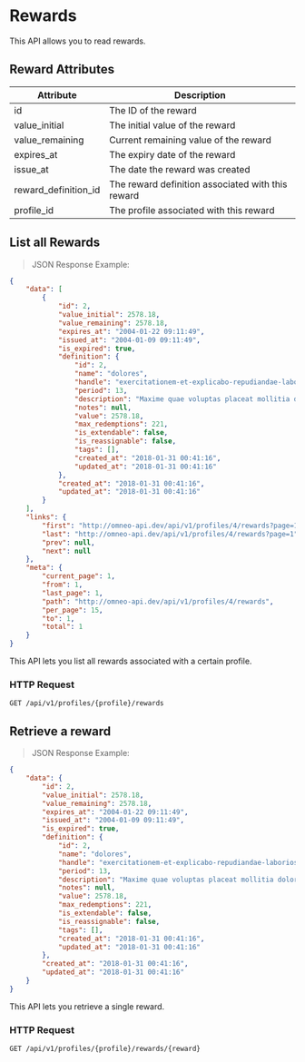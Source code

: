 # Rewards

This API allows you to read rewards.

## Reward Attributes

| Attribute            | Description                                       |
|----------------------|---------------------------------------------------|
| id                   | The ID of the reward                              |
| value_initial        | The initial value of the reward                   |
| value_remaining      | Current remaining value of the reward             |
| expires_at           | The expiry date of the reward                     |
| issue_at             | The date the reward was created                   |
| reward_definition_id | The reward definition associated with this reward |
| profile_id           | The profile associated with this reward           |



## List all Rewards

> JSON Response Example:
                
```json
{
    "data": [
        {
            "id": 2,
            "value_initial": 2578.18,
            "value_remaining": 2578.18,
            "expires_at": "2004-01-22 09:11:49",
            "issued_at": "2004-01-09 09:11:49",
            "is_expired": true,
            "definition": {
                "id": 2,
                "name": "dolores",
                "handle": "exercitationem-et-explicabo-repudiandae-laboriosam-qui",
                "period": 13,
                "description": "Maxime quae voluptas placeat mollitia dolorem quis. Recusandae debitis non rerum. Sunt et nihil reiciendis sunt maiores adipisci ex excepturi.",
                "notes": null,
                "value": 2578.18,
                "max_redemptions": 221,
                "is_extendable": false,
                "is_reassignable": false,
                "tags": [],
                "created_at": "2018-01-31 00:41:16",
                "updated_at": "2018-01-31 00:41:16"
            },
            "created_at": "2018-01-31 00:41:16",
            "updated_at": "2018-01-31 00:41:16"
        }
    ],
    "links": {
        "first": "http://omneo-api.dev/api/v1/profiles/4/rewards?page=1",
        "last": "http://omneo-api.dev/api/v1/profiles/4/rewards?page=1",
        "prev": null,
        "next": null
    },
    "meta": {
        "current_page": 1,
        "from": 1,
        "last_page": 1,
        "path": "http://omneo-api.dev/api/v1/profiles/4/rewards",
        "per_page": 15,
        "to": 1,
        "total": 1
    }
}
```

This API lets you list all rewards associated with a certain profile.

### HTTP Request

`GET /api/v1/profiles/{profile}/rewards`



## Retrieve a reward

> JSON Response Example:
                
```json
{
    "data": {
        "id": 2,
        "value_initial": 2578.18,
        "value_remaining": 2578.18,
        "expires_at": "2004-01-22 09:11:49",
        "issued_at": "2004-01-09 09:11:49",
        "is_expired": true,
        "definition": {
            "id": 2,
            "name": "dolores",
            "handle": "exercitationem-et-explicabo-repudiandae-laboriosam-qui",
            "period": 13,
            "description": "Maxime quae voluptas placeat mollitia dolorem quis. Recusandae debitis non rerum. Sunt et nihil reiciendis sunt maiores adipisci ex excepturi.",
            "notes": null,
            "value": 2578.18,
            "max_redemptions": 221,
            "is_extendable": false,
            "is_reassignable": false,
            "tags": [],
            "created_at": "2018-01-31 00:41:16",
            "updated_at": "2018-01-31 00:41:16"
        },
        "created_at": "2018-01-31 00:41:16",
        "updated_at": "2018-01-31 00:41:16"
    }
}
```

This API lets you retrieve a single reward.

### HTTP Request

`GET /api/v1/profiles/{profile}/rewards/{reward}`
